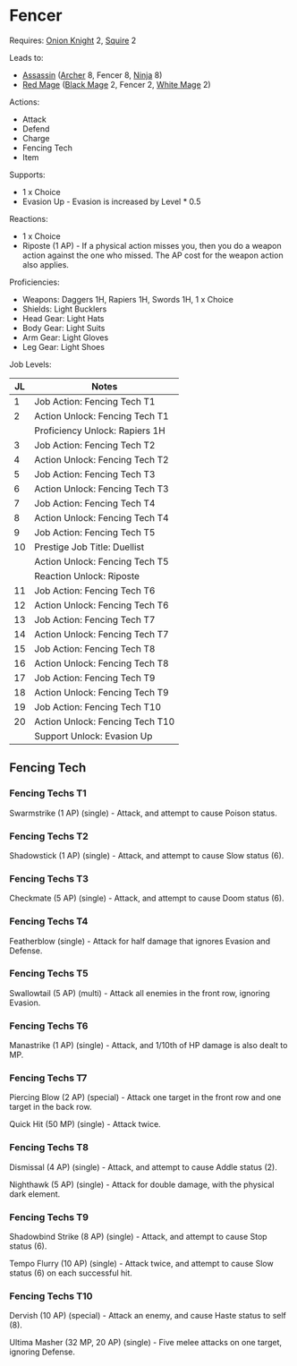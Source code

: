 # Fencer

Requires: [Onion Knight](/Jobs/JobDetails/OnionKnight.md) 2, [Squire](/Jobs/JobDetails/Squire.md) 2

Leads to:

- [Assassin](/Jobs/JobDetails/Assassin.md) ([Archer](/Jobs/JobDetails/Archer.md) 8, Fencer 8, [Ninja](/Jobs/JobDetails/Ninja.md) 8)
- [Red Mage](/Jobs/JobDetails/RedMage.md) ([Black Mage](/Jobs/JobDetails/BlackMage.md) 2, Fencer 2, [White Mage](/Jobs/JobDetails/WhiteMage.md) 2)

Actions:

- Attack
- Defend
- Charge
- Fencing Tech
- Item

Supports:

- 1 x Choice
- Evasion Up - Evasion is increased by Level * 0.5

Reactions:

- 1 x Choice
- Riposte (1 AP) - If a physical action misses you, then you do a weapon action against the one who missed. The AP cost for the weapon action also applies.

Proficiencies:

- Weapons: Daggers 1H, Rapiers 1H, Swords 1H, 1 x Choice
- Shields: Light Bucklers
- Head Gear: Light Hats
- Body Gear: Light Suits
- Arm Gear: Light Gloves
- Leg Gear: Light Shoes

Job Levels:

| JL | Notes |
| --- | --- |
| 1 | Job Action: Fencing Tech T1
| 2 | Action Unlock: Fencing Tech T1
|   | Proficiency Unlock: Rapiers 1H
| 3 | Job Action: Fencing Tech T2
| 4 | Action Unlock: Fencing Tech T2
| 5 | Job Action: Fencing Tech T3
| 6 | Action Unlock: Fencing Tech T3
| 7 | Job Action: Fencing Tech T4
| 8 | Action Unlock: Fencing Tech T4
| 9 | Job Action: Fencing Tech T5
| 10 | Prestige Job Title: Duellist
|    | Action Unlock: Fencing Tech T5
|    | Reaction Unlock: Riposte
| 11 | Job Action: Fencing Tech T6
| 12 | Action Unlock: Fencing Tech T6
| 13 | Job Action: Fencing Tech T7
| 14 | Action Unlock: Fencing Tech T7
| 15 | Job Action: Fencing Tech T8
| 16 | Action Unlock: Fencing Tech T8
| 17 | Job Action: Fencing Tech T9
| 18 | Action Unlock: Fencing Tech T9
| 19 | Job Action: Fencing Tech T10
| 20 | Action Unlock: Fencing Tech T10
|    | Support Unlock: Evasion Up

## Fencing Tech

### Fencing Techs T1

Swarmstrike (1 AP) (single) - Attack, and attempt to cause Poison status.

### Fencing Techs T2

Shadowstick (1 AP) (single) - Attack, and attempt to cause Slow status (6).

### Fencing Techs T3

Checkmate (5 AP) (single) - Attack, and attempt to cause Doom status (6).

### Fencing Techs T4

Featherblow (single) - Attack for half damage that ignores Evasion and Defense.

### Fencing Techs T5

Swallowtail (5 AP) (multi) - Attack all enemies in the front row, ignoring Evasion.

### Fencing Techs T6

Manastrike (1 AP) (single) - Attack, and 1/10th of HP damage is also dealt to MP.

### Fencing Techs T7

Piercing Blow (2 AP) (special) - Attack one target in the front row and one target in the back row.

Quick Hit (50 MP) (single) - Attack twice.

### Fencing Techs T8

Dismissal (4 AP) (single) - Attack, and attempt to cause Addle status (2).

Nighthawk (5 AP) (single) - Attack for double damage, with the physical dark element.

### Fencing Techs T9

Shadowbind Strike (8 AP) (single) - Attack, and attempt to cause Stop status (6).

Tempo Flurry (10 AP) (single) - Attack twice, and attempt to cause Slow status (6) on each successful hit.

### Fencing Techs T10

Dervish (10 AP) (special) - Attack an enemy, and cause Haste status to self (8).

Ultima Masher (32 MP, 20 AP) (single) - Five melee attacks on one target, ignoring Defense.
